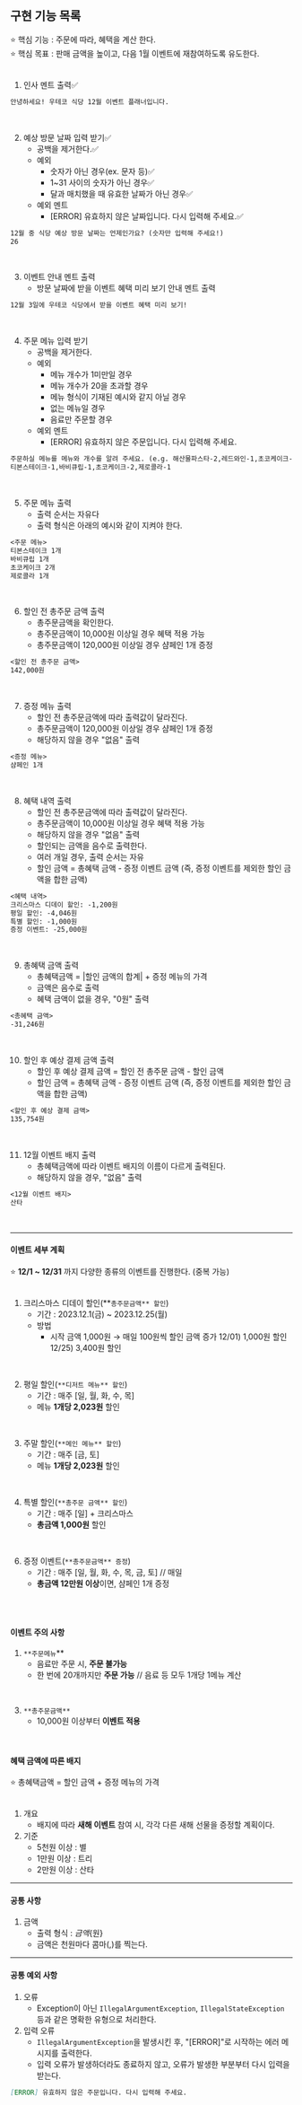 ## 구현 기능 목록

⭐ 핵심 기능 : 주문에 따라, 혜택을 계산 한다. 
<br>
⭐ 핵심 목표 : 판매 금액을 높이고, 다음 1월 이벤트에 재참여하도록 유도한다.
<br>
<br>

1. 인사 멘트 출력✅
```markdown
안녕하세요! 우테코 식당 12월 이벤트 플래너입니다.
```
<br>

2. 예상 방문 날짜 입력 받기✅
    - 공백을 제거한다.✅
    - 예외
      - 숫자가 아닌 경우(ex. 문자 등)✅
      - 1~31 사이의 숫자가 아닌 경우✅
      - 달과 매치했을 때 유효한 날짜가 아닌 경우✅
    - 예외 멘트
      - [ERROR] 유효하지 않은 날짜입니다. 다시 입력해 주세요.✅
```markdown
12월 중 식당 예상 방문 날짜는 언제인가요? (숫자만 입력해 주세요!)
26
```
<br>

3. 이벤트 안내 멘트 출력
   - 방문 날짜에 받을 이벤트 혜택 미리 보기 안내 멘트 출력
```markdown
12월 3일에 우테코 식당에서 받을 이벤트 혜택 미리 보기!
```
<br>

4. 주문 메뉴 입력 받기
   - 공백을 제거한다.
   - 예외
     - 메뉴 개수가 1미만일 경우
     - 메뉴 개수가 20을 초과할 경우
     - 메뉴 형식이 기재된 예시와 같지 아닐 경우
     - 없는 메뉴일 경우
     - 음료만 주문할 경우
   - 예외 멘트
     - [ERROR] 유효하지 않은 주문입니다. 다시 입력해 주세요.
```markdown
주문하실 메뉴를 메뉴와 개수를 알려 주세요. (e.g. 해산물파스타-2,레드와인-1,초코케이크-1)
티본스테이크-1,바비큐립-1,초코케이크-2,제로콜라-1
```
<br>

5. 주문 메뉴 출력
   - 출력 순서는 자유다
   - 출력 형식은 아래의 예시와 같이 지켜야 한다.
```markdown
<주문 메뉴>
티본스테이크 1개
바비큐립 1개
초코케이크 2개
제로콜라 1개
```
<br>

6. 할인 전 총주문 금액 출력
   - 총주문금액을 확인한다.
   - 총주문금액이 10,000원 이상일 경우 혜택 적용 가능
   - 총주문금액이 120,000원 이상일 경우 샴페인 1개 증정
```markdown
<할인 전 총주문 금액>
142,000원
```
<br>

7. 증정 메뉴 출력
   - 할인 전 총주문금액에 따라 출력값이 달라진다.
   - 총주문금액이 120,000원 이상일 경우 샴페인 1개 증정
   - 해당하지 않을 경우 "없음" 출력
```markdown
<증정 메뉴>
샴페인 1개
```
<br>

8. 혜택 내역 출력
    - 할인 전 총주문금액에 따라 출력값이 달라진다.
    - 총주문금액이 10,000원 이상일 경우 혜택 적용 가능
    - 해당하지 않을 경우 "없음" 출력
    - 할인되는 금액을 음수로 출력한다. 
    - 여러 개일 경우, 출력 순서는 자유
    - 할인 금액 = 총혜택 금액 - 증정 이벤트 금액 (즉, 증정 이벤트를 제외한 할인 금액을 합한 금액)
```markdown
<혜택 내역>
크리스마스 디데이 할인: -1,200원
평일 할인: -4,046원
특별 할인: -1,000원
증정 이벤트: -25,000원
```
<br>

9. 총혜택 금액 출력
   - 총혜택금액 = |할인 금액의 합계| + 증정 메뉴의 가격
   - 금액은 음수로 출력
   - 혜택 금액이 없을 경우, "0원" 출력
```markdown
<총혜택 금액>
-31,246원
```
<br>

10. 할인 후 예상 결제 금액 출력
    - 할인 후 예상 결제 금액 = 할인 전 총주문 금액 - 할인 금액
    - 할인 금액 = 총혜택 금액 - 증정 이벤트 금액 (즉, 증정 이벤트를 제외한 할인 금액을 합한 금액)
```markdown
<할인 후 예상 결제 금액>
135,754원
```
<br>

11. 12월 이벤트 배지 출력
    - 총혜택금액에 따라 이벤트 배지의 이름이 다르게 출력된다.
    - 해당하지 않을 경우, "없음" 출력
```markdown
<12월 이벤트 배지>
산타
```
<br>

--- 
#### 이벤트 세부 계획

⭐ **12/1 ~ 12/31** 까지 다양한 종류의 이벤트를 진행한다. (중복 가능)
<br>
<br>

1. 크리스마스 디데이 할인(**`총주문금액** 할인`)
    - 기간 : 2023.12.1(금) ~ 2023.12.25(월)
    - 방법
        - 시작 금액 1,000원 → 매일 100원씩 할인 금액 증가
          12/01) 1,000원 할인
          12/25) 3,400원 할인
<br>

2. 평일 할인(`**디저트 메뉴** 할인`)
    - 기간 : 매주 [일, 월, 화, 수, 목]
    - 메뉴 **1개당 2,023원** 할인
<br>

3. 주말 할인(`**메인 메뉴** 할인`)
    - 기간 : 매주 [금, 토]
    - 메뉴 **1개당 2,023원** 할인 
<br>

4. 특별 할인(`**총주문 금액** 할인`)
    - 기간 :  매주 [일] + 크리스마스
    - **총금액 1,000원** 할인
<br>
   
6. 증정 이벤트(`**총주문금액** 증정`)
    - 기간 : 매주 [일, 월, 화, 수, 목, 금, 토] // 매일
    - **총금액 12만원 이상**이면, 샴페인 1개 증정
<br>
<br>

#### 이벤트 주의 사항

1. `**주문메뉴`**
    - 음료만 주문 시, **주문 불가능**
    - 한 번에 20개까지만 **주문 가능** // 음료 등 모두 1개당 1메뉴 계산
<br>

3. `**총주문금액**`
    - 10,000원 이상부터 **이벤트 적용**
<br>
   
#### 혜택 금액에 따른 배지

⭐ 총혜택금액 = 할인 금액 + 증정 메뉴의 가격
<br>
<br>

1. 개요
   - 배지에 따라 **새해 이벤트** 참여 시, 각각 다른 새해 선물을 증정할 계획이다.
2. 기준
    - 5천원 이상 : 별
    - 1만원 이상 : 트리
    - 2만원 이상 : 산타

---
#### 공통 사항
1. 금액
   - 출력 형식 : ${금액}${원}
   - 금액은 천원마다 콤마(,)를 찍는다.

---

#### 공통 예외 사항

1. 오류
    - Exception이 아닌 `IllegalArgumentException`, `IllegalStateException` 등과 같은 명확한 유형으로 처리한다.
2. 입력 오류
    - `IllegalArgumentException`을 발생시킨 후, "[ERROR]"로 시작하는 에러 메시지를 출력한다.
    - 입력 오류가 발생하더라도 종료하지 않고, 오류가 발생한 부분부터 다시 입력을 받는다.
```markdown 
[ERROR] 유효하지 않은 주문입니다. 다시 입력해 주세요.
```
